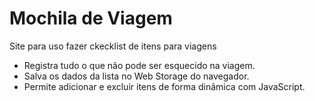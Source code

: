 # Mochila de Viagem

Site para uso fazer ckecklist de itens para viagens
- Registra tudo o que não pode ser esquecido na viagem. 
- Salva os dados da lista no Web Storage do navegador.
- Permite adicionar e excluir itens de forma dinâmica com JavaScript.
